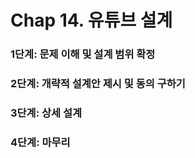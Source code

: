 # Chap 14. 유튜브 설계

### 1단계: 문제 이해 및 설계 범위 확정




### 2단계: 개략적 설계안 제시 및 동의 구하기



### 3단계: 상세 설계




### 4단계: 마무리


